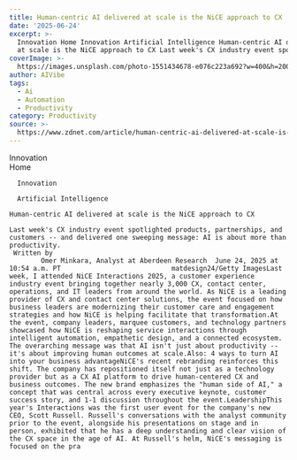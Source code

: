 ```yaml
---
title: Human-centric AI delivered at scale is the NiCE approach to CX
date: '2025-06-24'
excerpt: >-
  Innovation Home Innovation Artificial Intelligence Human-centric AI delivered
  at scale is the NiCE approach to CX Last week's CX industry event spotli...
coverImage: >-
  https://images.unsplash.com/photo-1551434678-e076c223a692?w=400&h=200&fit=crop&auto=format
author: AIVibe
tags:
  - Ai
  - Automation
  - Productivity
category: Productivity
source: >-
  https://www.zdnet.com/article/human-centric-ai-delivered-at-scale-is-the-nice-approach-to-cx/
---
```

Innovation      
      Home
    
      Innovation
    
      Artificial Intelligence
       
    Human-centric AI delivered at scale is the NiCE approach to CX
     
    Last week's CX industry event spotlighted products, partnerships, and customers -- and delivered one sweeping message: AI is about more than productivity.
     Written by 
            Omer Minkara, Analyst at Aberdeen Research  June 24, 2025 at 10:54 a.m. PT                            matdesign24/Getty ImagesLast week, I attended NiCE Interactions 2025, a customer experience industry event bringing together nearly 3,000 CX, contact center, operations, and IT leaders from around the world. As NiCE is a leading provider of CX and contact center solutions, the event focused on how business leaders are modernizing their customer care and engagement strategies and how NiCE is helping facilitate that transformation.At the event, company leaders, marquee customers, and technology partners showcased how NiCE is reshaping service interactions through intelligent automation, empathetic design, and a connected ecosystem. The overarching message was that AI isn't just about productivity -- it's about improving human outcomes at scale.Also: 4 ways to turn AI into your business advantageNiCE's recent rebranding reinforces this shift. The company has repositioned itself not just as a technology provider but as a CX AI platform to drive human-centered CX and business outcomes. The new brand emphasizes the "human side of AI," a concept that was central across every executive keynote, customer success story, and 1-1 discussion throughout the event.LeadershipThis year's Interactions was the first user event for the company's new CEO, Scott Russell. Russell's conversations with the analyst community prior to the event, alongside his presentations on stage and in person, exhibited that he has a deep understanding and clear vision of the CX space in the age of AI. At Russell's helm, NiCE's messaging is focused on the pra
